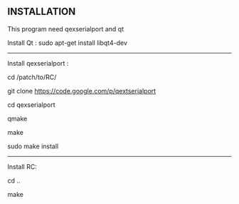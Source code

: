INSTALLATION
----------------------------------------------------
This program need qexserialport and qt

Install Qt : sudo apt-get install libqt4-dev

-----------------------------------

Install qexserialport :

cd /patch/to/RC/

git clone https://code.google.com/p/qextserialport

cd qexserialport

qmake

make

sudo make install

--------------------------

Install RC:

cd ..

make
